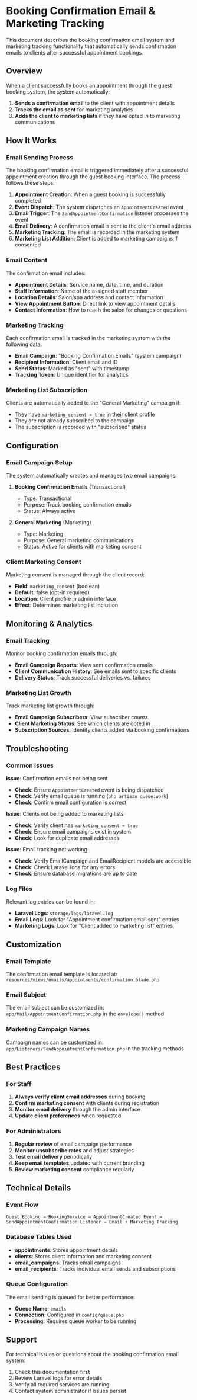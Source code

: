 # Booking Confirmation Email & Marketing Tracking

This document describes the booking confirmation email system and marketing tracking functionality that automatically sends confirmation emails to clients after successful appointment bookings.

## Overview

When a client successfully books an appointment through the guest booking system, the system automatically:

1. **Sends a confirmation email** to the client with appointment details
2. **Tracks the email as sent** for marketing analytics
3. **Adds the client to marketing lists** if they have opted in to marketing communications

## How It Works

### Email Sending Process

The booking confirmation email is triggered immediately after a successful appointment creation through the guest booking interface. The process follows these steps:

1. **Appointment Creation**: When a guest booking is successfully completed
2. **Event Dispatch**: The system dispatches an `AppointmentCreated` event
3. **Email Trigger**: The `SendAppointmentConfirmation` listener processes the event
4. **Email Delivery**: A confirmation email is sent to the client's email address
5. **Marketing Tracking**: The email is recorded in the marketing system
6. **Marketing List Addition**: Client is added to marketing campaigns if consented

### Email Content

The confirmation email includes:
- **Appointment Details**: Service name, date, time, and duration
- **Staff Information**: Name of the assigned staff member
- **Location Details**: Salon/spa address and contact information
- **View Appointment Button**: Direct link to view appointment details
- **Contact Information**: How to reach the salon for changes or questions

### Marketing Tracking

Each confirmation email is tracked in the marketing system with the following data:

- **Email Campaign**: "Booking Confirmation Emails" (system campaign)
- **Recipient Information**: Client email and ID
- **Send Status**: Marked as "sent" with timestamp
- **Tracking Token**: Unique identifier for analytics

### Marketing List Subscription

Clients are automatically added to the "General Marketing" campaign if:
- They have `marketing_consent = true` in their client profile
- They are not already subscribed to the campaign
- The subscription is recorded with "subscribed" status

## Configuration

### Email Campaign Setup

The system automatically creates and manages two email campaigns:

1. **Booking Confirmation Emails** (Transactional)
   - Type: Transactional
   - Purpose: Track booking confirmation emails
   - Status: Always active

2. **General Marketing** (Marketing)
   - Type: Marketing
   - Purpose: General marketing communications
   - Status: Active for clients with marketing consent

### Client Marketing Consent

Marketing consent is managed through the client record:
- **Field**: `marketing_consent` (boolean)
- **Default**: false (opt-in required)
- **Location**: Client profile in admin interface
- **Effect**: Determines marketing list inclusion

## Monitoring & Analytics

### Email Tracking

Monitor booking confirmation emails through:
- **Email Campaign Reports**: View sent confirmation emails
- **Client Communication History**: See emails sent to specific clients
- **Delivery Status**: Track successful deliveries vs. failures

### Marketing List Growth

Track marketing list growth through:
- **Email Campaign Subscribers**: View subscriber counts
- **Client Marketing Status**: See which clients are opted in
- **Subscription Sources**: Identify clients added via booking confirmations

## Troubleshooting

### Common Issues

**Issue**: Confirmation emails not being sent
- **Check**: Ensure `AppointmentCreated` event is being dispatched
- **Check**: Verify email queue is running (`php artisan queue:work`)
- **Check**: Confirm email configuration is correct

**Issue**: Clients not being added to marketing lists
- **Check**: Verify client has `marketing_consent = true`
- **Check**: Ensure email campaigns exist in system
- **Check**: Look for duplicate email addresses

**Issue**: Email tracking not working
- **Check**: Verify EmailCampaign and EmailRecipient models are accessible
- **Check**: Check Laravel logs for any errors
- **Check**: Ensure database migrations are up to date

### Log Files

Relevant log entries can be found in:
- **Laravel Logs**: `storage/logs/laravel.log`
- **Email Logs**: Look for "Appointment confirmation email sent" entries
- **Marketing Logs**: Look for "Client added to marketing list" entries

## Customization

### Email Template

The confirmation email template is located at:
`resources/views/emails/appointments/confirmation.blade.php`

### Email Subject

The email subject can be customized in:
`app/Mail/AppointmentConfirmation.php` in the `envelope()` method

### Marketing Campaign Names

Campaign names can be customized in:
`app/Listeners/SendAppointmentConfirmation.php` in the tracking methods

## Best Practices

### For Staff

1. **Always verify client email addresses** during booking
2. **Confirm marketing consent** with clients during registration
3. **Monitor email delivery** through the admin interface
4. **Update client preferences** when requested

### For Administrators

1. **Regular review** of email campaign performance
2. **Monitor unsubscribe rates** and adjust strategies
3. **Test email delivery** periodically
4. **Keep email templates** updated with current branding
5. **Review marketing consent** compliance regularly

## Technical Details

### Event Flow

```
Guest Booking → BookingService → AppointmentCreated Event → 
SendAppointmentConfirmation Listener → Email + Marketing Tracking
```

### Database Tables Used

- **appointments**: Stores appointment details
- **clients**: Stores client information and marketing consent
- **email_campaigns**: Tracks email campaigns
- **email_recipients**: Tracks individual email sends and subscriptions

### Queue Configuration

The email sending is queued for better performance:
- **Queue Name**: `emails`
- **Connection**: Configured in `config/queue.php`
- **Processing**: Requires queue worker to be running

## Support

For technical issues or questions about the booking confirmation email system:

1. Check this documentation first
2. Review Laravel logs for error details
3. Verify all required services are running
4. Contact system administrator if issues persist
